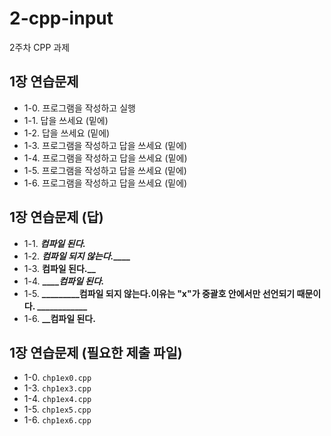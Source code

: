 # 2-cpp-input

2주차 CPP 과제

## 1장 연습문제

- 1-0. 프로그램을 작성하고 실행
- 1-1. 답을 쓰세요 (밑에)
- 1-2. 답을 쓰세요 (밑에)
- 1-3. 프로그램을 작성하고 답을 쓰세요 (밑에)
- 1-4. 프로그램을 작성하고 답을 쓰세요 (밑에)
- 1-5. 프로그램을 작성하고 답을 쓰세요 (밑에)
- 1-6. 프로그램을 작성하고 답을 쓰세요 (밑에)

## 1장 연습문제 (답)

- 1-1. **___________컴파일 된다.___________**
- 1-2. **_________컴파일 되지 않는다._____________**
- 1-3. **__________컴파일 된다.____________**
- 1-4. **_____________컴파일 된다._________**
- 1-5. **_________컴파일 되지 않는다.이유는 "x"가 중괄호 안에서만 선언되기 때문이다. ____________**
- 1-6. **____________컴파일 된다.__________**

## 1장 연습문제 (필요한 제출 파일)

- 1-0. `chp1ex0.cpp`
- 1-3. `chp1ex3.cpp`
- 1-4. `chp1ex4.cpp`
- 1-5. `chp1ex5.cpp`
- 1-6. `chp1ex6.cpp`
